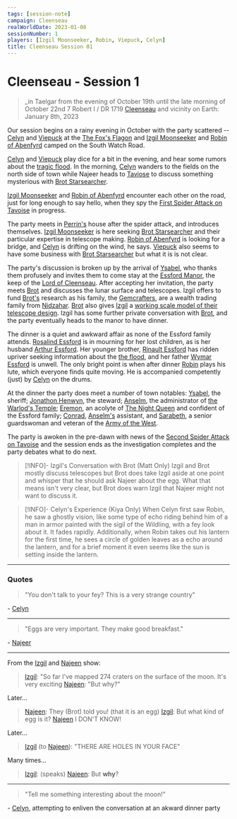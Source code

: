 ```yaml
---
tags: [session-note]
campaign: Cleenseau
realWorldDate: 2023-01-08
sessionNumber: 1
players: [Izgil Moonseeker, Robin, Viepuck, Celyn]
title: Cleenseau Session 01
---
```

# Cleenseau - Session 1
>_in Taelgar from the evening of October 19th until the late morning of October 22nd
>7 Robert I / DR 1719
>[Cleenseau](<../../../gazetteer/greater-sembara/sembara/barony-of-aveil/cleenseau-region/cleenseau/cleenseau.md>) and vicinity
>on Earth: January 8th, 2023

Our session begins on a rainy evening in October with the party scattered -- [Celyn](<../../../people/pcs/cleenseau/celyn.md>) and [Viepuck](<../../../people/pcs/cleenseau/viepuck.md>) at the [The Fox's Flagon](<../../../gazetteer/greater-sembara/sembara/barony-of-aveil/cleenseau-region/cleenseau/the-fox-s-flagon.md>) and [Izgil Moonseeker](<../../../people/pcs/cleenseau/izgil-moonseeker.md>) and [Robin of Abenfyrd](<../../../people/pcs/cleenseau/robin-of-abenfyrd.md>) camped on the South Watch Road.

[Celyn](<../../../people/pcs/cleenseau/celyn.md>) and [Viepuck](<../../../people/pcs/cleenseau/viepuck.md>) play dice for a bit in the evening, and hear some rumors about the [tragic flood](<../../../events/1700s/1719/10/tragic-flood-of-the-river-enst.md>). In the morning, [Celyn](<../../../people/pcs/cleenseau/celyn.md>) wanders to the fields on the north side of town while Najeer heads to [Taviose](<../../../gazetteer/greater-sembara/sembara/barony-of-aveil/cleenseau-region/taviose.md>) to discuss something mysterious with [Brot Starsearcher](<../../../people/dwarves/brot-starsearcher.md>). 

[Izgil Moonseeker](<../../../people/pcs/cleenseau/izgil-moonseeker.md>) and [Robin of Abenfyrd](<../../../people/pcs/cleenseau/robin-of-abenfyrd.md>) encounter each other on the road, just for long enough to say hello, when they spy the [First Spider Attack on Tavoise](<../../../events/1700s/1719/10/first-spider-attack-on-tavoise.md>) in progress.

The party meets in [Perrin's](<../../../people/sembarans/perrin-voclain.md>) house after the spider attack, and introduces themselves. [Izgil Moonseeker](<../../../people/pcs/cleenseau/izgil-moonseeker.md>) is here seeking [Brot Starsearcher](<../../../people/dwarves/brot-starsearcher.md>) and their particular expertise in telescope making. [Robin of Abenfyrd](<../../../people/pcs/cleenseau/robin-of-abenfyrd.md>) is looking for a bridge, and [Celyn](<../../../people/pcs/cleenseau/celyn.md>) is drifting on the wind, he says. [Viepuck](<../../../people/pcs/cleenseau/viepuck.md>) also seems to have some business with [Brot Starsearcher](<../../../people/dwarves/brot-starsearcher.md>) but what it is is not clear.

The party's discussion is broken up by the arrival of [Ysabel](<../../../people/sembarans/ysabel.md>), who thanks them profusely and invites them to come stay at the [Essford Manor](<../../../gazetteer/greater-sembara/sembara/barony-of-aveil/cleenseau-region/cleenseau/essford-manor.md>), the keep of the [Lord of Cleenseau](<../../../people/sembarans/wymar-essford.md>). After accepting her invitation, the party meets [Brot](<../../../people/dwarves/brot-starsearcher.md>) and discusses the lunar surface and telescopes. Izgil offers to fund [Brot's](<../../../people/dwarves/brot-starsearcher.md>) research as his family, the [Gemcrafters](<../../../groups/clans/gemcrafters.md>), are a wealth trading family from [Nidzahar](<../../../gazetteer/sentinel-range/dwarven-kingdoms/nidzahar.md>). [Brot](<../../../people/dwarves/brot-starsearcher.md>) also gives [Izgil](<../../../people/pcs/cleenseau/izgil-moonseeker.md>) a [working scale model of their telescope design](<../treasure/brot-s-telescope-small.md>). Izgil has some further private conversation with [Brot](<../../../people/dwarves/brot-starsearcher.md>), and the party eventually heads to the manor to have dinner.

The dinner is a quiet and awkward affair as none of the Essford family attends. [Rosalind Essford](<../../../people/sembarans/rosalind-essford.md>) is in mourning for her lost children, as is her husband [Arthur Essford](<../../../people/sembarans/arthur-essford.md>). Her younger brother, [Rinault Essford](<../../../people/sembarans/rinault-essford.md>) has ridden upriver seeking information about the [the flood](<../../../events/1700s/1719/10/tragic-flood-of-the-river-enst.md>), and her father [Wymar Essford](<../../../people/sembarans/wymar-essford.md>) is unwell. The only bright point is when after dinner [Robin](<../../../people/pcs/cleenseau/robin-of-abenfyrd.md>) plays his lute, which everyone finds quite moving. He is accompanied competently (just) by [Celyn](<../../../people/pcs/cleenseau/celyn.md>) on the drums.

At the dinner the party does meet a number of town notables: [Ysabel](<../../../people/sembarans/ysabel.md>), the sheriff; [Jonathon Henwyn](<../../../people/sembarans/jonathon-henwyn.md>), the steward; [Anselm](<../../../people/sembarans/anselm.md>), the administrator of [the Warlod's Temple](<../../../gazetteer/greater-sembara/sembara/barony-of-aveil/cleenseau-region/cleenseau/temple-of-the-warlord-in-cleenseau.md>); [Eremon](<../../../people/sembarans/eremon.md>), an acolyte of [The Night Queen](<../../../cosmology/gods/incorporeal-gods/mos-numena/the-night-queen.md>) and confident of the Essford family; [Conrad](<../../../people/sembarans/conrad.md>), [Anselm's](<../../../people/sembarans/anselm.md>) assistant, and [Sarabeth](<../../../people/sembarans/sarabeth.md>), a senior guardswoman and veteran of the [Army of the West](<../../../groups/sembaran-army/army-of-the-west.md>). 

The party is awoken in the pre-dawn with news of the [Second Spider Attack on Tavoise](<../../../events/1700s/1719/10/second-spider-attack-on-tavoise.md>) and the session ends as the investigation completes and the party debates what to do next.

> [!INFO]- Izgil's Conversation with Brot (Matt Only)
>Izgil and Brot mostly discuss telescopes but Brot does take Izgil aside at one point and whisper that he should ask Najeer about the egg. What that means isn't very clear, but Brot does warn Izgil that Najeer might not want to discuss it.

> [!INFO]- Celyn's Experience (Kiya Only)
> When Celyn first saw Robin, he saw a ghostly vision, like some type of echo riding behind him of a man in armor painted with the sigil of the Wildling, with a fey look about it. It fades rapidly. Additionally, when Robin takes out his lantern for the first time, he sees a circle of golden leaves as a echo around the lantern, and for a brief moment it even seems like the sun is setting inside the lantern.

----
### Quotes

> "You don't talk to your fey? This is a very strange country"

\- [Celyn](<../../../people/pcs/cleenseau/celyn.md>)

-----

> "Eggs are very important. They make good breakfast."

\- [Najeer](<../../../people/pcs/cleenseau/viepuck.md>)

-----
From the [Izgil](<../../../people/pcs/cleenseau/izgil-moonseeker.md>) and [Najeen](<../../../people/pcs/cleenseau/viepuck.md>) show:

> [Izgil](<../../../people/pcs/cleenseau/izgil-moonseeker.md>): "So far I've mapped 274 craters on the surface of the moon. It's very exciting
> [Najeen](<../../../people/pcs/cleenseau/viepuck.md>): "But why?"

Later...

> [Najeen](<../../../people/pcs/cleenseau/viepuck.md>): They (Brot) told you! (that it is an egg)
> [Izgil](<../../../people/pcs/cleenseau/izgil-moonseeker.md>): But what kind of egg is it?
> [Najeen](<../../../people/pcs/cleenseau/viepuck.md>) I DON'T KNOW!

Later...

> [Izgil](<../../../people/pcs/cleenseau/izgil-moonseeker.md>) (to [Najeen](<../../../people/pcs/cleenseau/viepuck.md>)): "THERE ARE HOLES IN YOUR FACE"

Many times...

> [Izgil](<../../../people/pcs/cleenseau/izgil-moonseeker.md>): (speaks)
> [Najeen](<../../../people/pcs/cleenseau/viepuck.md>): But **why**?

-----
> "Tell me something interesting about the moon!"

\- [Celyn](<../../../people/pcs/cleenseau/celyn.md>), attempting to enliven the conversation at an akward dinner party

